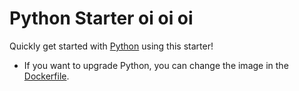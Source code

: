 # Python Starter oi oi oi

Quickly get started with [Python](https://www.python.org/) using this starter! 

- If you want to upgrade Python, you can change the image in the [Dockerfile](./.devcontainer/Dockerfile).
